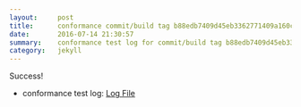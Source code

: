 ```yaml
---
layout:     post
title:      conformance commit/build tag b88edb7409d45eb3362771409a160c392e925438
date:       2016-07-14 21:30:57
summary:    conformance test log for commit/build tag b88edb7409d45eb3362771409a160c392e925438.
category:   jekyll
---
```


Success!

- conformance test log: [Log File](http://s3-us-west-2.amazonaws.com/kraken-e2e-logs/conformance/kraken_b88edb7409d45eb3362771409a160c392e925438/build-log.txt)
